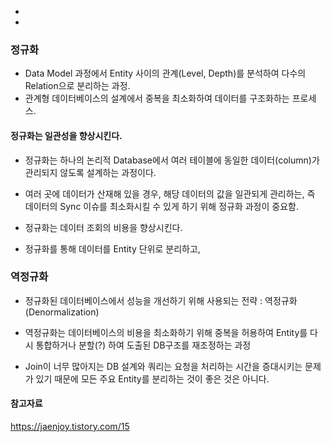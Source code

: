 
- 
- 

### 정규화
- Data Model 과정에서 Entity 사이의 관계(Level, Depth)를 분석하여 다수의 Relation으로 분리하는 과정.
- 관계형 데이터베이스의 설계에서 중복을 최소화하여 데이터를 구조화하는 프로세스.

#### 정규화는 일관성을 향상시킨다. 
- 정규화는 하나의 논리적 Database에서 여러 테이블에 동일한 데이터(column)가 관리되지 않도록 설계하는 과정이다.
- 여러 곳에 데이터가 산재해 있을 경우, 해당 데이터의 값을 일관되게 관리하는, 즉 데이터의 Sync 이슈를 최소화시킬 수 있게 하기 위해 정규화 과정이 중요함.

- 정규화는 데이터 조회의 비용을 향상시킨다.
- 정규화를 통해 데이터를 Entity 단위로 분리하고, 


### 역정규화
- 정규화된 데이터베이스에서 성능을 개선하기 위해 사용되는 전략 : 역정규화(Denormalization) 
- 역정규화는 데이터베이스의 비용을 최소화하기 위해 중복을 허용하여 Entity를 다시 통합하거나 분할(?) 하여 도출된 DB구조를 재조정하는 과정

- Join이 너무 많아지는 DB 설계와 쿼리는 요청을 처리하는 시간을 증대시키는 문제가 있기 때문에 모든 주요 Entity를 분리하는 것이 좋은 것은 아니다.

#### 참고자료

https://jaenjoy.tistory.com/15

